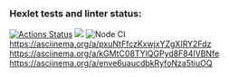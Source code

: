 ### Hexlet tests and linter status:
[![Actions Status](https://github.com/Viltorn/frontend-project-lvl1/workflows/hexlet-check/badge.svg)](https://github.com/Viltorn/frontend-project-lvl1/actions)
<a href="https://codeclimate.com/github/codeclimate/codeclimate/maintainability"><img src="https://api.codeclimate.com/v1/badges/a99a88d28ad37a79dbf6/maintainability" /></a>
![Node CI](https://github.com/Viltorn/frontend-project-lvl1/actions/workflows/nodejs.yml/badge.svg)
https://asciinema.org/a/pxuNtFfczKxwjxYZgXIRY2Fdz
https://asciinema.org/a/kGMtC08TYlQGPyd8F84IVBNfe
https://asciinema.org/a/enve6uaucdbkRyfoNza5tiuOQ